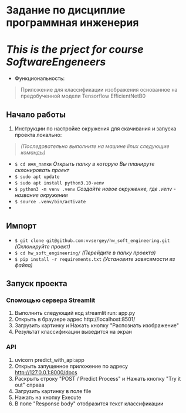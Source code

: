 # Задание по дисциплие программная инженерия
# *This is the prject for course SoftwareEngeneers*

- Функциональность:
> Приложение для классификации изображения основанное на предобученной модели Tensorflow EfficientNetB0

## Начало работы
1. Инструкции по настройке окружения для скачивания и запуска проекта локально:
>*(Последовательно выполните на машине linux следующие команды)*
- `$ cd имя_папки` *Открыть папку в которую Вы планируте склонировать проект*
- `$ sudo apt update`
- `$ sudo apt install python3.10-venv`
- `$ python3 -m venv .venv` *Создайте новое окружение, где .venv - название окружения*
- `$ source .venv/bin/activate`
- 
## Импорт
- `$ git clone git@github.com:vvsergey/hw_soft_engineering.git` *(Склонируйте проект)*
- `$ cd hw_soft_engineering/` *(Перейдите в папку проекта)*
- `$ pip install -r requirements.txt` *(Установите зависимости из файла)*

## Запуск проекта
### Cпомощью сервера Streamlit
1. Выполнить следующий код streamlit run: app.py
2. Открыть в браузере адрес http://localhost:8501/
3. Загрузить картинку и Нажать кнопку "Распознать изображение"
4. Результат классификации выведится на экран
### API 
1. uvicorn predict_with_api:app
2. Открыть запущенное приложение по адресу http://127.0.0.1:8000/docs
3. Раскрыть строку "POST / Predict Process" и Нажать кнопку "Try it out" справа
4. Загрузить картинку в поле file
5. Нажать на кнопку Execute
6. В поле "Response body" отобразится текст классификации
